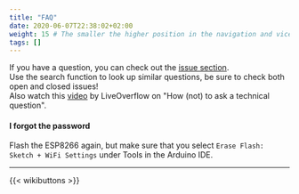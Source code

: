 ```yaml
---
title: "FAQ"
date: 2020-06-07T22:38:02+02:00
weight: 15 # The smaller the higher position in the navigation and vice versa
tags: []
---
```


If you have a question, you can check out the [issue section](https://github.com/spacehuhn/WiFiDuck/issues).  
Use the search function to look up similar questions, be sure to check both open and closed issues!  
Also watch this [video](https://www.youtube.com/watch?v=53zkBvL4ZB4) by LiveOverflow on "How (not) to ask a technical question".  

#### I forgot the password

Flash the ESP8266 again, but make sure that you select `Erase Flash: Sketch + WiFi Settings`
under Tools in the Arduino IDE. 

---

{{< wikibuttons >}}